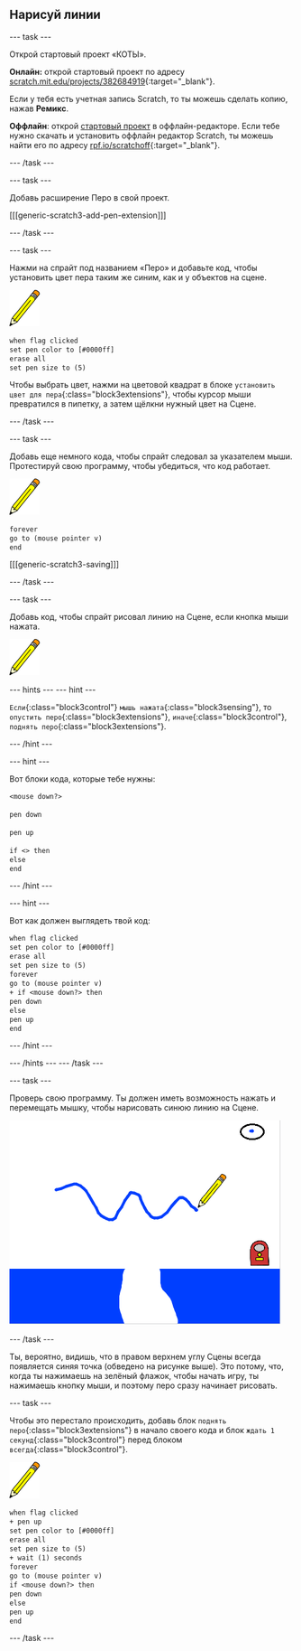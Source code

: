 ## Нарисуй линии

--- task ---

Открой стартовый проект «КОТЫ».

**Онлайн:** открой стартовый проект по адресу [scratch.mit.edu/projects/382684919](https://scratch.mit.edu/projects/382684919){:target="_blank"}.

Если у тебя есть учетная запись Scratch, то ты можешь сделать копию, нажав **Ремикс**.

**Оффлайн**: открой [стартовый проект](http://rpf.io/p/ru-RU/cats-go) в оффлайн-редакторе. Если тебе нужно скачать и установить оффлайн редактор Scratch, ты можешь найти его по адресу [rpf.io/scratchoff](http://rpf.io/scratchoff){:target="_blank"}.

--- /task ---

--- task ---

Добавь расширение Перо в свой проект.

[[[generic-scratch3-add-pen-extension]]]

--- /task ---

--- task ---

Нажми на спрайт под названием «Перо» и добавьте код, чтобы установить цвет пера таким же синим, как и у объектов на сцене.

![Спрайт пера](images/pen-sprite.png)

```blocks3
when flag clicked
set pen color to [#0000ff]
erase all
set pen size to (5)
```

Чтобы выбрать цвет, нажми на цветовой квадрат в блоке `установить цвет для пера`{:class="block3extensions"}, чтобы курсор мыши превратился в пипетку, а затем щёлкни нужный цвет на Сцене.

--- /task ---

--- task ---

Добавь еще немного кода, чтобы спрайт следовал за указателем мыши. Протестируй свою программу, чтобы убедиться, что код работает.

![Спрайт пера](images/pen-sprite.png)

```blocks3
forever
go to (mouse pointer v)
end
```

[[[generic-scratch3-saving]]]

--- /task ---

--- task ---

Добавь код, чтобы cпрайт рисовал линию на Сцене, если кнопка мыши нажата.

![Спрайт пера](images/pen-sprite.png)

--- hints ---
 --- hint ---

`Если`{:class="block3control"} `мышь нажата`{:class="block3sensing"}, то `опустить перо`{:class="block3extensions"}, `иначе`{:class="block3control"}, `поднять перо`{:class="block3extensions"}.

--- /hint ---

--- hint ---

Вот блоки кода, которые тебе нужны:

```blocks3
<mouse down?>

pen down

pen up

if <> then
else
end
```

--- /hint ---

--- hint ---

Вот как должен выглядеть твой код:

```blocks3
when flag clicked
set pen color to [#0000ff]
erase all
set pen size to (5)
forever
go to (mouse pointer v)
+ if <mouse down?> then
pen down
else
pen up
end
```

--- /hint ---

--- /hints --- --- /task ---

--- task ---

Проверь свою программу. Ты должен иметь возможность нажать и перемещать мышку, чтобы нарисовать синюю линию на Сцене.

![Рисовать линию](images/draw-a-line.png)

--- /task ---

Ты, вероятно, видишь, что в правом верхнем углу Сцены всегда появляется синяя точка (обведено на рисунке выше). Это потому, что, когда ты нажимаешь на зелёный флажок, чтобы начать игру, ты нажимаешь кнопку мыши, и поэтому перо сразу начинает рисовать.

--- task ---

Чтобы это перестало происходить, добавь блок `поднять перо`{:class="block3extensions"} в начало своего кода и блок `ждать 1 секунд`{:class="block3control"} перед блоком `всегда`{:class="block3control"}.

![Спрайт пера](images/pen-sprite.png)

```blocks3
when flag clicked
+ pen up
set pen color to [#0000ff]
erase all
set pen size to (5)
+ wait (1) seconds
forever
go to (mouse pointer v)
if <mouse down?> then
pen down
else
pen up
end
```

--- /task ---